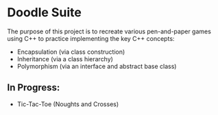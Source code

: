 # Doodle Suite
The purpose of this project is to recreate various pen-and-paper games using C++ to practice implementing the key C++ concepts: 
- Encapsulation (via class construction)
- Inheritance (via a class hierarchy)
- Polymorphism (via an interface and abstract base class)

## In Progress:
- Tic-Tac-Toe (Noughts and Crosses)
